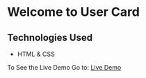 # Welcome to User Card

## Technologies Used
- HTML & CSS

To See the Live Demo Go to: [Live Demo](https://pnsvn3035.github.io/user-card/)
